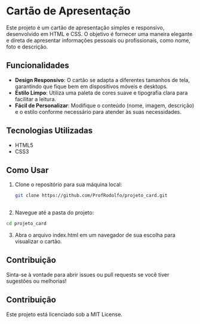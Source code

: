 # Cartão de Apresentação

Este projeto é um cartão de apresentação simples e responsivo, desenvolvido em HTML e CSS. O objetivo é fornecer uma maneira elegante e direta de apresentar informações pessoais ou profissionais, como nome, foto e descrição.

## Funcionalidades

- **Design Responsivo**: O cartão se adapta a diferentes tamanhos de tela, garantindo que fique bem em dispositivos móveis e desktops.
- **Estilo Limpo**: Utiliza uma paleta de cores suave e tipografia clara para facilitar a leitura.
- **Fácil de Personalizar**: Modifique o conteúdo (nome, imagem, descrição) e o estilo conforme necessário para atender às suas necessidades.

## Tecnologias Utilizadas

- HTML5
- CSS3

## Como Usar

1. Clone o repositório para sua máquina local:
   ```bash
   git clone https://github.com/ProfRodolfo/projeto_card.git
  
2. Navegue até a pasta do projeto:
```bash
cd projeto_card
```
3. Abra o arquivo index.html em um navegador de sua escolha para visualizar o cartão.

## Contribuição
Sinta-se à vontade para abrir issues ou pull requests se você tiver sugestões ou melhorias!

## Contribuição
Este projeto está licenciado sob a MIT License.